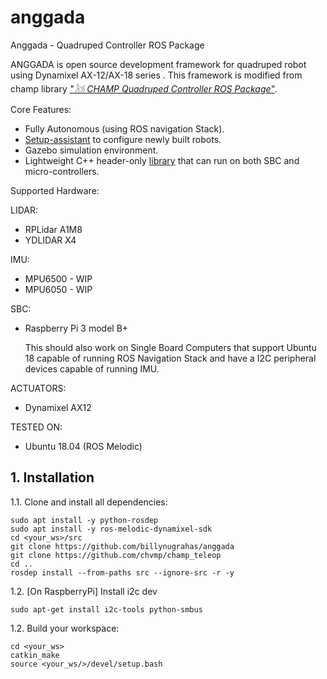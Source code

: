 # anggada
Anggada - Quadruped Controller ROS Package


ANGGADA is open source development framework for quadruped robot using Dynamixel AX-12/AX-18 series . This framework is modified from champ library [*"𓃡 CHAMP Quadruped Controller ROS Package"*](https://github.com/chvmp/champ).

Core Features:
- Fully Autonomous (using ROS navigation Stack).
- [Setup-assistant](https://github.com/chvmp/champ_setup_assistant) to configure newly built robots.
- Gazebo simulation environment.
- Lightweight C++ header-only [library](https://github.com/chvmp/libchamp) that can run on both SBC and micro-controllers.

Supported Hardware:

LIDAR:
- RPLidar A1M8
- YDLIDAR X4

IMU:
- MPU6500 - WIP
- MPU6050 - WIP

SBC:
- Raspberry Pi 3 model B+

    This should also work on Single Board Computers that support Ubuntu 18 capable of running ROS Navigation Stack and have a I2C peripheral devices capable of running IMU.

ACTUATORS:
- Dynamixel AX12

TESTED ON:
- Ubuntu 18.04 (ROS Melodic)

## 1. Installation

1.1. Clone and install all dependencies:

    sudo apt install -y python-rosdep
    sudo apt install -y ros-melodic-dynamixel-sdk
    cd <your_ws>/src
    git clone https://github.com/billynugrahas/anggada
    git clone https://github.com/chvmp/champ_teleop
    cd ..
    rosdep install --from-paths src --ignore-src -r -y
    
    

1.2. [On RaspberryPi] Install i2c dev

    sudo apt-get install i2c-tools python-smbus
    
    
1.2. Build your workspace:

    cd <your_ws>
    catkin_make
    source <your_ws/>/devel/setup.bash
    
